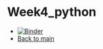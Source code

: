 # Week4_python  
  

* [![Binder](https://mybinder.org/badge_logo.svg)](https://mybinder.org/v2/gh/Tunoc/sem4python_notebooks/master?filepath=Week4%2FWeek_4.ipynb)
* [Back to main](https://github.com/Tunoc/sem4python_notebooks)
